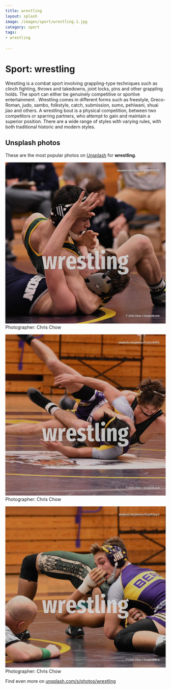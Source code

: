 ```yaml
---
title: wrestling
layout: splash
image: /images/sport/wrestling.1.jpg
category: sport
tags:
- wrestling

---
```

# Sport: wrestling

Wrestling is a combat sport involving grappling-type techniques such as clinch fighting, throws and 
takedowns, joint locks, pins and other grappling holds.
The sport can either be genuinely competitive or sportive entertainment .
Wrestling comes in different forms such as freestyle, Greco-Roman, judo, sambo, folkstyle, catch, 
submission, sumo, pehlwani, shuai jiao and others.
A wrestling bout is a physical competition, between two  competitors or sparring partners, who 
attempt to gain and maintain a superior position.
There are a wide range of styles with varying rules, with both traditional historic and modern 
styles.

 
## Unsplash photos
These are the most popular photos on [Unsplash](https://unsplash.com) for **wrestling**.
 
![wrestling](/images/sport/wrestling.1.jpg)
Photographer:  Chris Chow
 
![wrestling](/images/sport/wrestling.2.jpg)
Photographer:  Chris Chow
 
![wrestling](/images/sport/wrestling.3.jpg)
Photographer:  Chris Chow
 
Find even more on [unsplash.com/s/photos/wrestling](https://unsplash.com/s/photos/wrestling)
 
